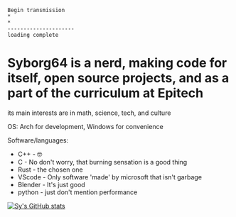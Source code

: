 ```
Begin transmission
*
*
---------------------
loading complete
```

# Syborg64 is a nerd, making code for itself, open source projects, and as a part of the curriculum at Epitech

its main interests are in math, science, tech, and culture 

OS: Arch for development, Windows for convenience

Software/languages:
- C++ - 🤓
- C - No don't worry, that burning sensation is a good thing
- Rust - the chosen one
- VScode - Only software 'made' by microsoft that isn't garbage
- Blender - It's just good
- python - just don't mention performance

[![Sy's GitHub stats](https://github-readme-stats.vercel.app/api?username=syborg64)](https://github.com/syborg64/github-readme-stats)
